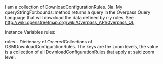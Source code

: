I am a collection of DownloadConfigurationRules. Bla. My queryStringFor:bounds: method returns a query in the Overpass Query Language that will download the data defined by my rules.
See http://wiki.openstreetmap.org/wiki/Overpass_API/Overpass_QL

Instance Variables
	rules:		<Dictionary>

rules
	- Dictionary of OrderedCollections of OSMDownloadConfigurationRules. The keys are the zoom levels, the value is a collection of all DownloadConfigurationRules that apply at said zoom level.
